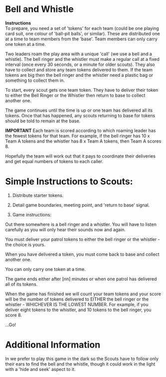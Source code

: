# Bell and Whistle

**Instructions**	
To prepare, you need a set of 'tokens' for each team (could be one playing card suit, one colour of 'ball-pit balls', or similar). These are distributed one at a time to team members from the 'base'. Team members can only carry one token at a time. 

Two leaders roam the play area with a unique 'call' (we use a bell and a whistle). The bell ringer and the whistler must make a regular call at a fixed interval (once every 30 seconds, or a minute for older scouts). They also have to collect and store any team tokens delivered to them. If the team tokens are big then the bell ringer and the whistler need a plastic bag or something to collect them in. 

To start, every scout gets one team token. They have to deliver their token to either the Bell Ringer or the Whistler then return to base to collect another one. 

The game continues until the time is up or one team has delivered all its tokens. Once that has happened, any scouts returning to base for tokens should be told to remain at the base. 

**IMPORTANT**
Each team is scored according to which roaming leader has the fewest tokens for that team. For example, if the bell ringer has 10 x Team A tokens and the whistler has 8 x Team A tokens, then Team A scores 8. 

Hopefully the team will work out that it pays to coordinate their deliveries and get equal numbers of tokens to each caller. 


# Simple Instructions to Scouts:


1) Distribute starter tokens. 

2) Detail game boundaries, meeting point, and 'return to base' signal. 

3) Game instructions: 

Out there somewhere is a bell ringer and a whistler. You will have to listen carefully as you will only hear their sounds now and again. 

You must deliver your patrol tokens to either the bell ringer or the whistler - the choice is yours. 

When you have delivered a token, you must come back to base and collect another one. 

You can only carry one token at a time. 

The game ends either after [nn] minutes or when one patrol has delivered all of its tokens. 

When the game has finished we will count your team tokens and your score will be the number of tokens delivered to EITHER the bell ringer or the whistler - WHICHEVER IS THE LOWEST NUMBER. For example, if you deliver eight tokens to the whistler, and 10 tokens to the bell ringer, you score 8. 

...Go!

# Additional Information
In we prefer to play this game in the dark so the Scouts have to follow only their ears to find the bell and the whistle, though it could work in the light with a 'hide and seek' aspect to it.